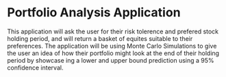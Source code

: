 # Portfolio Analysis Application

This application will ask the user for their risk tolerence and prefered stock holding period, and will return a basket of equites suitable to their preferences.
The application will be using Monte Carlo Simulations to give the user an idea of how their portfolio might look at the end of their holding period by showcase ing a lower and upper bound prediction using a 95% confidence interval.